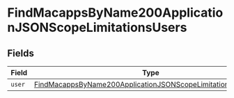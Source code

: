 # FindMacappsByName200ApplicationJSONScopeLimitationsUsers


## Fields

| Field                                                                                                                                                   | Type                                                                                                                                                    | Required                                                                                                                                                | Description                                                                                                                                             |
| ------------------------------------------------------------------------------------------------------------------------------------------------------- | ------------------------------------------------------------------------------------------------------------------------------------------------------- | ------------------------------------------------------------------------------------------------------------------------------------------------------- | ------------------------------------------------------------------------------------------------------------------------------------------------------- |
| `user`                                                                                                                                                  | [FindMacappsByName200ApplicationJSONScopeLimitationsUsersUser](../../models/operations/findmacappsbyname200applicationjsonscopelimitationsusersuser.md) | :heavy_minus_sign:                                                                                                                                      | N/A                                                                                                                                                     |